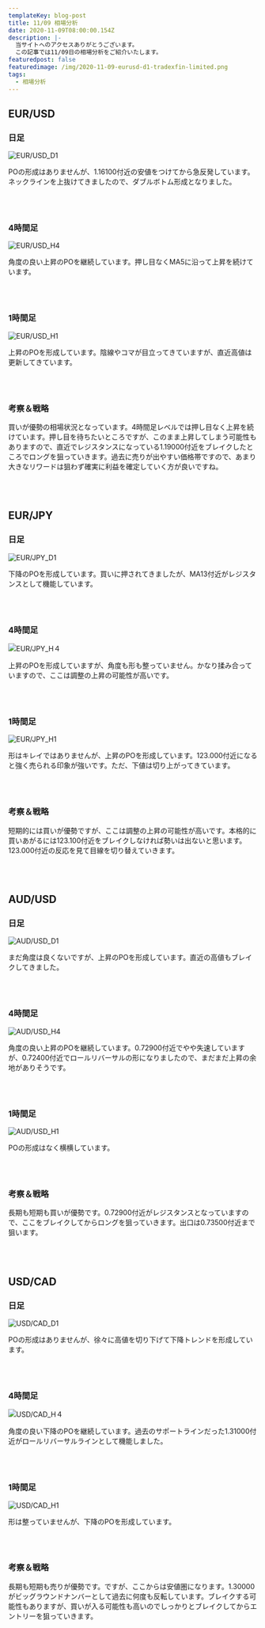 ```yaml
---
templateKey: blog-post
title: 11/09 相場分析
date: 2020-11-09T08:00:00.154Z
description: |-
  当サイトへのアクセスありがとうございます。
  この記事では11/09日の相場分析をご紹介いたします。
featuredpost: false
featuredimage: /img/2020-11-09-eurusd-d1-tradexfin-limited.png
tags:
  - 相場分析
---
```

## EUR/USD

### 日足

![EUR/USD_D1](/img/2020-11-09-eurusd-d1-tradexfin-limited.png)

POの形成はありませんが、1.16100付近の安値をつけてから急反発しています。ネックラインを上抜けてきましたので、ダブルボトム形成となりました。

<br/>
<br/>

### 4時間足

![EUR/USD_H4](/img/2020-11-09-eurusd-h4-tradexfin-limited.png)

角度の良い上昇のPOを継続しています。押し目なくMA5に沿って上昇を続けています。

<br/>
<br/>

### 1時間足

![EUR/USD_H1](/img/2020-11-09-eurusd-h1-tradexfin-limited.png)

上昇のPOを形成しています。陰線やコマが目立ってきていますが、直近高値は更新してきています。

<br/>
<br/>

### 考察＆戦略

買いが優勢の相場状況となっています。4時間足レベルでは押し目なく上昇を続けています。押し目を待ちたいところですが、このまま上昇してしまう可能性もありますので、直近でレジスタンスになっている1.19000付近をブレイクしたところでロングを狙っていきます。過去に売りが出やすい価格帯ですので、あまり大きなリワードは狙わず確実に利益を確定していく方が良いですね。

<br/>
<br/>

## EUR/JPY

### 日足

![EUR/JPY_D1](/img/2020-11-09-eurjpy-d1-tradexfin-limited.png)

下降のPOを形成しています。買いに押されてきましたが、MA13付近がレジスタンスとして機能しています。

<br/>
<br/>

### 4時間足

![EUR/JPY_H４](/img/2020-11-09-eurjpy-h4-tradexfin-limited.png)

上昇のPOを形成していますが、角度も形も整っていません。かなり揉み合っていますので、ここは調整の上昇の可能性が高いです。

<br/>
<br/>

### 1時間足

![EUR/JPY_H1](/img/2020-11-09-eurjpy-h1-tradexfin-limited.png)

形はキレイではありませんが、上昇のPOを形成しています。123.000付近になると強く売られる印象が強いです。ただ、下値は切り上がってきています。

<br/>
<br/>

### 考察＆戦略

短期的には買いが優勢ですが、ここは調整の上昇の可能性が高いです。本格的に買いあがるには123.100付近をブレイクしなければ勢いは出ないと思います。123.000付近の反応を見て目線を切り替えていきます。

<br/>
<br/>

## AUD/USD

### 日足

![AUD/USD_D1](/img/2020-11-09-audusd-d1-tradexfin-limited.png)

まだ角度は良くないですが、上昇のPOを形成しています。直近の高値もブレイクしてきました。

<br/>
<br/>

### 4時間足

![AUD/USD_H4](/img/2020-11-09-audusd-h4-tradexfin-limited.png)

角度の良い上昇のPOを継続しています。0.72900付近でやや失速していますが、0.72400付近でロールリバーサルの形になりましたので、まだまだ上昇の余地がありそうです。

<br/>
<br/>

### 1時間足

![AUD/USD_H1](/img/2020-11-09-audusd-h1-tradexfin-limited.png)

POの形成はなく横横しています。

<br/>
<br/>

### 考察＆戦略

長期も短期も買いが優勢です。0.72900付近がレジスタンスとなっていますので、ここをブレイクしてからロングを狙っていきます。出口は0.73500付近まで狙います。

<br/>
<br/>

## USD/CAD

### 日足

![USD/CAD_D1](/img/2020-11-09-usdcad-d1-tradexfin-limited.png)

POの形成はありませんが、徐々に高値を切り下げて下降トレンドを形成しています。

<br/>
<br/>

### 4時間足

![USD/CAD_H４](/img/2020-11-09-usdcad-h4-tradexfin-limited.png)

角度の良い下降のPOを継続しています。過去のサポートラインだった1.31000付近がロールリバーサルラインとして機能しました。

<br/>
<br/>

### 1時間足

![USD/CAD_H1](/img/2020-11-09-usdcad-h1-tradexfin-limited.png)

形は整っていませんが、下降のPOを形成しています。

<br/>
<br/>

### 考察＆戦略

長期も短期も売りが優勢です。ですが、ここからは安値圏になります。1.30000がビッグラウンドナンバーとして過去に何度も反転しています。ブレイクする可能性もありますが、買いが入る可能性も高いのでしっかりとブレイクしてからエントリーを狙っていきます。
